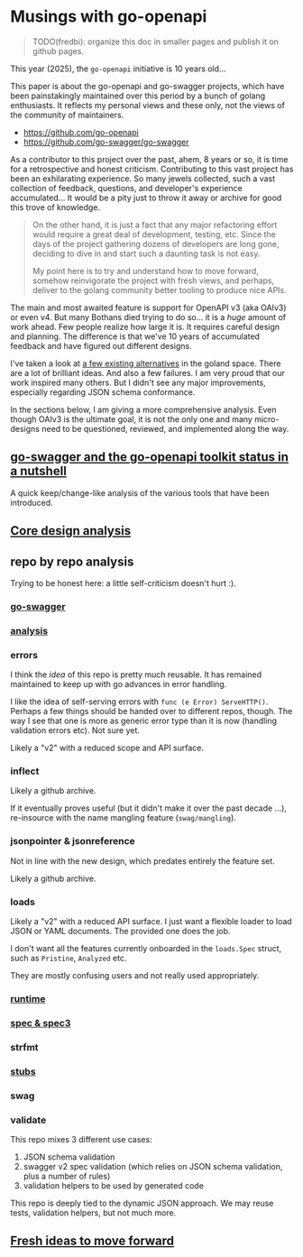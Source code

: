 # Musings with go-openapi

> TODO(fredbi): organize this doc in smaller pages and publish it on github pages.

This year (2025), the `go-openapi` initiative is 10 years old...

This paper is about the go-openapi and go-swagger projects, which have been painstakingly maintained over this period by a bunch of golang enthusiasts.
It reflects my personal views and these only, not the views of the community of maintainers.

* https://github.com/go-openapi
* https://github.com/go-swagger/go-swagger

As a contributor to this project over the past, ahem, 8 years or so, it is time for a retrospective and honest criticism.
Contributing to this vast project has been an exhilarating experience. So many jewels collected, such a vast collection of feedback, questions,
and developer's experience accumulated... It would be a pity just to throw it away or archive for good this trove of knowledge.

> On the other hand, it is just a fact that any major refactoring effort would require a great deal of development, testing, etc.
> Since the days of the project gathering dozens of developers are long gone, deciding to dive in and start such a daunting task is not easy.
>
> My point here is to try and understand how to move forward, somehow reinvigorate the project with fresh views, and perhaps, deliver to the
> golang community better tooling to produce nice APIs.

The main and most awaited feature is support for OpenAPI v3 (aka OAIv3) or even v4.
But many Bothans died trying to do so... it is a _huge_ amount of work ahead. Few people realize how large it is.
It requires careful design and planning. The difference is that we've 10 years of accumulated feedback and have figured out different designs.

I've taken a look at [a few existing alternatives](alternatives.md) in the goland space. There are a lot of brilliant ideas. And also a few failures.
I am very proud that our work inspired many others. But I didn't see any major improvements, especially regarding JSON schema conformance.

In the sections below, I am giving a more comprehensive analysis. Even though OAIv3 is the ultimate goal, it is not the only one and many micro-designs need
to be questioned, reviewed, and implemented along the way.

## [go-swagger and the go-openapi toolkit status in a nutshell](./go-openapi-repos.md)

A quick keep/change-like analysis of the various tools that have been introduced.

## [Core design analysis](./existing-design-analysis.md)

## repo by repo analysis

Trying to be honest here: a little self-criticism doesn't hurt :).

### [go-swagger](./go-swagger.md)

### [analysis](./analysis.md)

### errors

I think the _idea_ of this repo is pretty much reusable.
It has remained maintained to keep up with go advances in error handling.

I like the idea of self-serving errors with `func (e Error) ServeHTTP()`.
Perhaps a few things should be handed over to different repos, though.
The way I see that one is more as generic error type than it is now (handling validation errors etc). Not sure yet.

Likely a "v2" with a reduced scope and API surface.

### inflect

Likely a github archive.

If it eventually proves useful (but it didn't make it over the past decade ...), re-insource with the name mangling feature (`swag/mangling`).

### jsonpointer & jsonreference

Not in line with the new design, which predates entirely the feature set.

Likely a github archive.

### loads

Likely a "v2" with a reduced API surface. I just want a flexible loader to load JSON or YAML documents. The provided one does the job.

I don't want all the features currently onboarded in the `loads.Spec` struct, such as `Pristine`, `Analyzed` etc.

They are mostly confusing users and not really used appropriately.

### [runtime](./runtime.md)

### [spec & spec3](./spec.md)

### strfmt

### [stubs](./stubs.md)

### swag

### validate

This repo mixes 3 different use cases:
1. JSON schema validation
2. swagger v2 spec validation (which relies on JSON schema validation, plus a number of rules)
3. validation helpers to be used by generated code

This repo is deeply tied to the dynamic JSON approach. We may reuse tests, validation helpers, but not much more.

## [Fresh ideas to move forward](./ideas.md)
